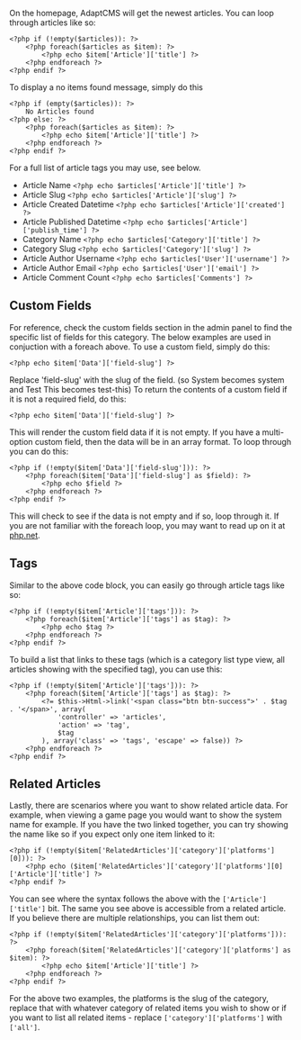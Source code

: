 On the homepage, AdaptCMS will get the newest articles. You can loop through articles like so:

    <?php if (!empty($articles)): ?>
        <?php foreach($articles as $item): ?>
            <?php echo $item['Article']['title'] ?>
        <?php endforeach ?>
    <?php endif ?>

To display a no items found message, simply do this

    <?php if (empty($articles)): ?>
        No Articles found
    <?php else: ?>
        <?php foreach($articles as $item): ?>
            <?php echo $item['Article']['title'] ?>
        <?php endforeach ?>
    <?php endif ?>

For a full list of article tags you may use, see below.

* Article Name `<?php echo $articles['Article']['title'] ?>`
* Article Slug `<?php echo $articles['Article']['slug'] ?>`
* Article Created Datetime `<?php echo $articles['Article']['created'] ?>`
* Article Published Datetime `<?php echo $articles['Article']['publish_time'] ?>`
* Category Name `<?php echo $articles['Category']['title'] ?>`
* Category Slug `<?php echo $articles['Category']['slug'] ?>`
* Article Author Username `<?php echo $articles['User']['username'] ?>`
* Article Author Email `<?php echo $articles['User']['email'] ?>`
* Article Comment Count `<?php echo $articles['Comments'] ?>`

Custom Fields
-------------

For reference, check the custom fields section in the admin panel to find the specific list of fields for this category. The below examples are used in conjuction with a foreach above.
To use a custom field, simply do this:

`<?php echo $item['Data']['field-slug'] ?>`

Replace 'field-slug' with the slug of the field. (so System becomes system and Test This becomes test-this) To return the contents of a custom field if it is not a required field, do this:

<?php if (!empty($item['Data']['field-slug'])): ?>
    <?php echo $item['Data']['field-slug'] ?>
<?php endif ?>

This will render the custom field data if it is not empty. If you have a multi-option custom field, then the data will be in an array format. To loop through you can do this:

    <?php if (!empty($item['Data']['field-slug'])): ?>
        <?php foreach($item['Data']['field-slug'] as $field): ?>
            <?php echo $field ?>
        <?php endforeach ?>
    <?php endif ?>

This will check to see if the data is not empty and if so, loop through it. If you are not familiar with the foreach loop, you may want to read up on it at [php.net](http://www.php.net/manual/en/control-structures.foreach.php).

Tags
----

Similar to the above code block, you can easily go through article tags like so:

    <?php if (!empty($item['Article']['tags'])): ?>
        <?php foreach($item['Article']['tags'] as $tag): ?>
            <?php echo $tag ?>
        <?php endforeach ?>
    <?php endif ?>

To build a list that links to these tags (which is a category list type view, all articles showing with the specified tag), you can use this:

    <?php if (!empty($item['Article']['tags'])): ?>
        <?php foreach($item['Article']['tags'] as $tag): ?>
            <?= $this->Html->link('<span class="btn btn-success">' . $tag . '</span>', array(
                'controller' => 'articles',
                'action' => 'tag',
                $tag
            ), array('class' => 'tags', 'escape' => false)) ?>
        <?php endforeach ?>
    <?php endif ?>

Related Articles
----------------

Lastly, there are scenarios where you want to show related article data. For example, when viewing a game page you would want to show the system name for example.
If you have the two linked together, you can try showing the name like so if you expect only one item linked to it:

    <?php if (!empty($item['RelatedArticles']['category']['platforms'][0])): ?>
        <?php echo ($item['RelatedArticles']['category']['platforms'][0]['Article']['title'] ?>
    <?php endif ?>

You can see where the syntax follows the above with the `['Article']['title']` bit. The same you see above is accessible from a related article. If you believe there are multiple
relationships, you can list them out:

    <?php if (!empty($item['RelatedArticles']['category']['platforms'])): ?>
        <?php foreach($item['RelatedArticles']['category']['platforms'] as $item): ?>
            <?php echo $item['Article']['title'] ?>
        <?php endforeach ?>
    <?php endif ?>

For the above two examples, the platforms is the slug of the category, replace that with whatever category of related items you wish to show or if you want to list all related items -
replace `['category']['platforms']` with `['all']`.